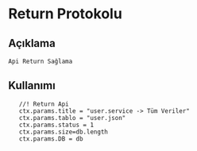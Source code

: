 
# Return Protokolu

## Açıklama
 
 ```
Api Return Sağlama
 ```
 
 ## Kullanımı
 
 ```
	//! Return Api   
	ctx.params.title = "user.service -> Tüm Veriler"
	ctx.params.tablo = "user.json"
	ctx.params.status = 1
	ctx.params.size=db.length
	ctx.params.DB = db		
 ```

